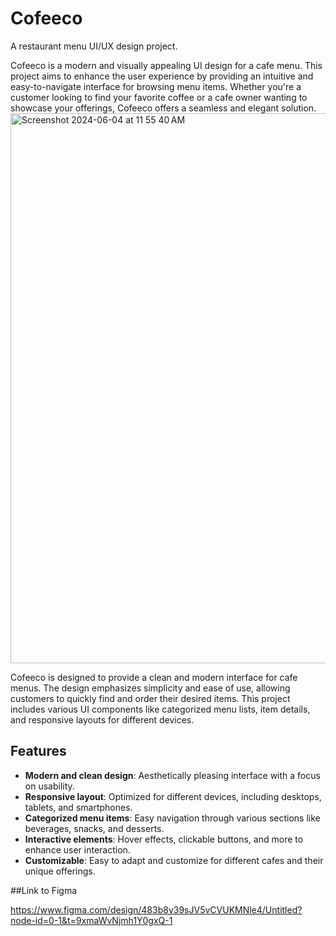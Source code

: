 # Cofeeco

A restaurant menu UI/UX design project.

Cofeeco is a modern and visually appealing UI design for a cafe menu. This project aims to enhance the user experience by providing an intuitive and easy-to-navigate interface for browsing menu items. Whether you're a customer looking to find your favorite coffee or a cafe owner wanting to showcase your offerings, Cofeeco offers a seamless and elegant solution.
<img width="880" alt="Screenshot 2024-06-04 at 11 55 40 AM" src="https://github.com/anweshajena1/Cofeeco/assets/160565661/2632033b-0172-4605-9390-253c65fe6949">

Cofeeco is designed to provide a clean and modern interface for cafe menus. The design emphasizes simplicity and ease of use, allowing customers to quickly find and order their desired items. This project includes various UI components like categorized menu lists, item details, and responsive layouts for different devices.

## Features
- **Modern and clean design**: Aesthetically pleasing interface with a focus on usability.
- **Responsive layout**: Optimized for different devices, including desktops, tablets, and smartphones.
- **Categorized menu items**: Easy navigation through various sections like beverages, snacks, and desserts.
- **Interactive elements**: Hover effects, clickable buttons, and more to enhance user interaction.
- **Customizable**: Easy to adapt and customize for different cafes and their unique offerings.

##Link to Figma

https://www.figma.com/design/483b8y39sJV5vCVUKMNle4/Untitled?node-id=0-1&t=9xmaWvNjmh1Y0gxQ-1
